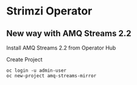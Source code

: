 # Strimzi Operator

## New way with AMQ Streams 2.2
Install AMQ Streams 2.2 from Operator Hub

Create Project

```shelll
oc login -u admin-user
oc new-project amq-streams-mirror
```
